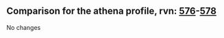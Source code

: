 ## Comparison for the athena profile, rvn: [576](https://github.com/PRO100KatYT/FortniteProfileRevisions/tree/main/profiles/athena/576%20athena.json)-[578](https://github.com/PRO100KatYT/FortniteProfileRevisions/tree/main/profiles/athena/578%20athena.json)

No changes

